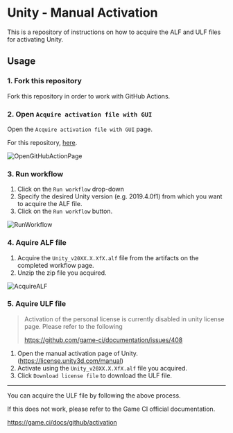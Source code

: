 # Unity - Manual Activation

This is a repository of instructions on how to acquire the ALF and ULF files for activating Unity.


## Usage

### 1. Fork this repository

Fork this repository in order to work with GitHub Actions.


### 2. Open `Acquire activation file with GUI`

Open the `Acquire activation file with GUI` page.

For this repository, [here](https://github.com/mackysoft/Unity-ManualActivation/actions/workflows/ActivationWithGUI.yaml).

![OpenGitHubActionPage](https://user-images.githubusercontent.com/13536348/114270217-255a5f80-9a46-11eb-9555-febf8f20ae4e.jpg)


### 3. Run workflow

1. Click on the `Run workflow` drop-down
2. Specify the desired Unity version (e.g. 2019.4.0f1) from which you want to acquire the ALF file.
3. Click on the `Run workflow` button.

![RunWorkflow](https://user-images.githubusercontent.com/13536348/114270225-28555000-9a46-11eb-8589-9b225d819082.jpg)


### 4. Aquire ALF file

1. Acquire the `Unity_v20XX.X.XfX.alf` file from the artifacts on the completed workflow page.
2. Unzip the zip file you acquired.

![AcquireALF](https://user-images.githubusercontent.com/13536348/114270233-2db29a80-9a46-11eb-86d5-9d2ba52056d1.jpg)

### 5. Aquire ULF file

> Activation of the personal license is currently disabled in unity license page. Please refer to the following
> 
> https://github.com/game-ci/documentation/issues/408

1. Open the manual activation page of Unity. (https://license.unity3d.com/manual)
2. Activate using the `Unity_v20XX.X.XfX.alf` file you acquired.
3. Click `Download license file` to download the ULF file.

---

You can acquire the ULF file by following the above process.

If this does not work, please refer to the Game CI official documentation.

https://game.ci/docs/github/activation

